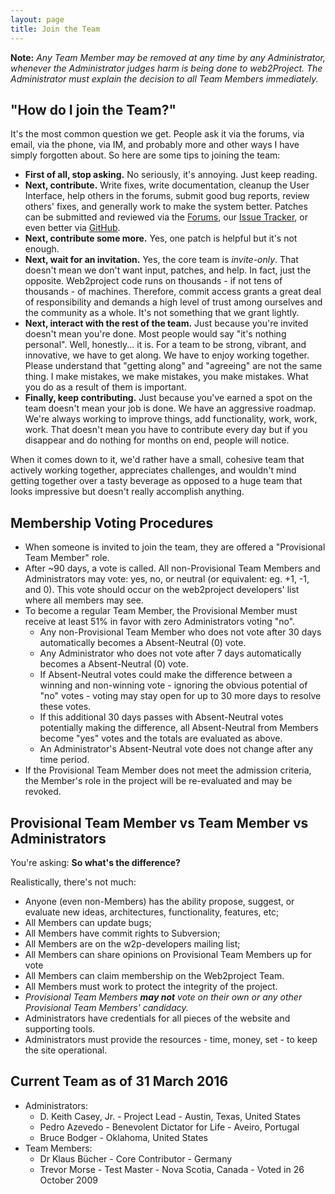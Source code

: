 ```yaml
---
layout: page
title: Join the Team
---
```


**Note:** *Any Team Member may be removed at any time by any Administrator, whenever the Administrator judges harm is being done to web2Project. The Administrator must explain the decision to all Team Members immediately.*

## "How do I join the Team?"

It's the most common question we get.  People ask it via the forums, via email, via the phone, via IM, and probably more and other ways I have simply forgotten about.  So here are some tips to joining the team:

* **First of all, stop asking.**  No seriously, it's annoying.  Just keep reading.
* **Next, contribute.**  Write fixes, write documentation, cleanup the User Interface, help others in the forums, submit good bug reports, review others' fixes, and generally work to make the system better.  Patches can be submitted and reviewed via the [Forums](http://forums.web2project.net/), our [Issue Tracker](http://bugs.web2project.net/), or even better via [GitHub](http://github.com/web2project/web2project).
* **Next, contribute some more.**  Yes, one patch is helpful but it's not enough.
* **Next, wait for an invitation.**  Yes, the core team is *invite-only*.  That doesn't mean we don't want input, patches, and help.  In fact, just the opposite.  Web2project code runs on thousands - if not tens of thousands - of machines.  Therefore, commit access grants a great deal of responsibility and demands a high level of trust among ourselves and the community as a whole.  It's not something that we grant lightly.
* **Next, interact with the rest of the team.**  Just because you're invited doesn't mean you're done.  Most people would say "it's nothing personal".  Well, honestly... it is.  For a team to be strong, vibrant, and innovative, we have to get along.  We have to enjoy working together.  Please understand that "getting along" and "agreeing" are not the same thing.  I make mistakes, we make mistakes, you make mistakes.  What you do as a result of them is important.
* **Finally, keep contributing.**  Just because you've earned a spot on the team doesn't mean your job is done.  We have an aggressive roadmap.  We're always working to improve things, add functionality, work, work, work.  That doesn't mean you have to contribute every day but if you disappear and do nothing for months on end, people will notice.

When it comes down to it, we'd rather have a small, cohesive team that actively working together, appreciates challenges, and wouldn't mind getting together over a tasty beverage as opposed to a huge team that looks impressive but doesn't really accomplish anything.

##  Membership Voting Procedures

* When someone is invited to join the team, they are offered a "Provisional Team Member" role.
* After ~90 days, a vote is called.  All non-Provisional Team Members and Administrators may vote: yes, no, or neutral (or equivalent: eg. +1, -1, and 0).  This vote should occur on the web2project developers' list where all members may see.
* To become a regular Team Member, the Provisional Member must receive at least 51% in favor with zero Administrators voting "no".
  * Any non-Provisional Team Member who does not vote after 30 days automatically becomes a Absent-Neutral (0) vote.
  * Any Administrator who does not vote after 7 days automatically becomes a Absent-Neutral (0) vote.
  * If Absent-Neutral votes could make the difference between a winning and non-winning vote - ignoring the obvious potential of "no" votes - voting may stay open for up to 30 more days to resolve these votes.
  * If this additional 30 days passes with Absent-Neutral votes potentially making the difference, all Absent-Neutral from Members become "yes" votes and the totals are evaluated as above.
  * An Administrator's Absent-Neutral vote does not change after any time period.
* If the Provisional Team Member does not meet the admission criteria, the Member's role in the project will be re-evaluated and may be revoked.

## Provisional Team Member vs Team Member vs Administrators

You're asking: **So what's the difference?**

Realistically, there's not much:

* Anyone (even non-Members) has the ability propose, suggest, or evaluate new ideas, architectures, functionality, features, etc;
* All Members can update bugs;
* All Members have commit rights to Subversion;
* All Members are on the w2p-developers mailing list;
* All Members can share opinions on Provisional Team Members up for vote
* All Members can claim membership on the Web2project Team.
* All Members must work to protect the integrity of the project.
* *Provisional Team Members **may not** vote on their own or any other Provisional Team Members' candidacy.*
* Administrators have credentials for all pieces of the website and supporting tools.
* Administrators must provide the resources - time, money, set - to keep the site operational.

## Current Team as of 31 March 2016

* Administrators:
  * D. Keith Casey, Jr. - Project Lead - Austin, Texas, United States
  * Pedro Azevedo - Benevolent Dictator for Life - Aveiro, Portugal
  * Bruce Bodger - Oklahoma, United States
* Team Members:
  * Dr Klaus Bücher - Core Contributor - Germany
  * Trevor Morse - Test Master - Nova Scotia, Canada - Voted in 26 October 2009
